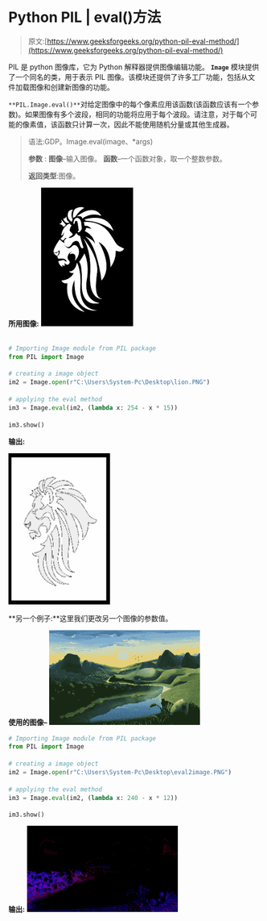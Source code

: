 # Python PIL | eval()方法

> 原文:[https://www.geeksforgeeks.org/python-pil-eval-method/](https://www.geeksforgeeks.org/python-pil-eval-method/)

PIL 是 python 图像库，它为 Python 解释器提供图像编辑功能。 **`Image`** 模块提供了一个同名的类，用于表示 PIL 图像。该模块还提供了许多工厂功能，包括从文件加载图像和创建新图像的功能。

`**PIL.Image.eval()**`对给定图像中的每个像素应用该函数(该函数应该有一个参数)。如果图像有多个波段，相同的功能将应用于每个波段。请注意，对于每个可能的像素值，该函数只计算一次，因此不能使用随机分量或其他生成器。

> 语法:GDP。Image.eval(image、*args)
> 
> **参数** :
> **图像**–输入图像。
> **函数**–一个函数对象，取一个整数参数。
> 
> **返回类型**:图像。

**所用图像:**
![](img/a30ec4aa6b19027c5a2c951189a1e900.png)

```py

# Importing Image module from PIL package 
from PIL import Image 

# creating a image object
im2 = Image.open(r"C:\Users\System-Pc\Desktop\lion.PNG")

# applying the eval method
im3 = Image.eval(im2, (lambda x: 254 - x * 15))

im3.show() 
```

**输出:**

![](img/2a944d57a06035606c55ddc4cc69b246.png)

**另一个例子:**这里我们更改另一个图像的参数值。

**使用的图像–**
![](img/a6a62f33e59e9d685fa14fbb27737765.png)

```py
# Importing Image module from PIL package 
from PIL import Image 

# creating a image object
im2 = Image.open(r"C:\Users\System-Pc\Desktop\eval2image.PNG")

# applying the eval method
im3 = Image.eval(im2, (lambda x: 240 - x * 12))

im3.show()
```

**输出:**
![](img/0c8bc1dabf53d4ece9c19797874915c5.png)